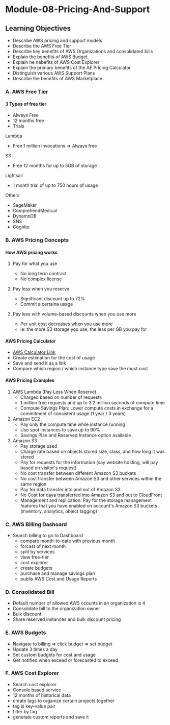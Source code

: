 # Module-08-Pricing-And-Support

## Learning Objectives

- Describe AWS pricing and support models
- Describe the AWS Free Tier
- Describe key benefits of AWS Organizations and consolidated bills
- Explain the benefits of AWS Budget
- Explain he nebefits of AWS Cost Explorer
- Explain the primary benefits of the AE Pricing Calculator
- Distinguish various AWS Support Plans
- Describe the benefits of AWS Marketplace

### A. AWS Free Tier

#### 3 Types of free tier

- Always Free
- 12 months free
- Trials

Lambda

- Free 1 million invocations => Always free

S3

- Free 12 months for up to 5GB of storage

Lightsail

- 1 month trial of up to 750 hours of usage

Others

- SageMaker
- ComprehendMedical
- DynamoDB
- SNS
- Cognito

### B. AWS Pricing Concepts

#### How AWS pricing works

1. Pay for what you use

   - No long term contract
   - No complex license

2. Pay less when you reserve

   - Significant discount up to 72%
   - Commit a certaina usage

3. Pay less with volume-based discounts when you use more

   - Per unit cost decreases when you use more
   - ie: the more S3 storage you use, the less per GB you pay for

#### AWS Pricing Calculator

- [AWS Calculator Link](https://calculator.aws/#/)
- Create estimation for the cost of usage
- Save and send it as a link
- Compare which region / which instance type save the most cost

#### AWS Pricing Examples

1. AWS Lambda (Pay Less When Reserve)
   - Charged based on number of requests
   - 1 million free requests and up to 3.2 million seconds of compute time
   - Compute Savings Plan: Lower compute costs in exchange for a commitment of consistent usage (1 year / 3 years)
2. Amazon EC2
   - Pay only the compute time while instance running
   - Use spot instances to save up to 90%
   - Savings Plan and Reserved Instance option available
3. Amazon S3
   - Pay storage used
   - Charge rate based on objects stored size, class, and how long it was stored
   - Pay for requests for the information (say website hosting, will pay based on visitor's request)
   - No cost transfer between different Amazon S3 buckets
   - No cost transfer between Amazon S3 and other services within the same region
   - Pay for data transfer into and out of Amazon S3
   - No Cost for daya transferred into Amazon S3 and out to CloudFront
   - Management and replication: Pay for the storage management features that you have enabled on account's Amazon S3 buckets (inventory, analytics, object tagging)

### C. AWS Billing Dashoard

- Search billing to go to Dashboard
  - compare month-to-date with previous month
  - forcast of next month
  - split by services
  - view free-tier
  - cost explorer
  - create budgets
  - purchase and manage savings plan
  - publis AWS Cost and Usage Reports

### D. Consolidated Bill

- Default number of allowed AWS ccounts in an organization is 4
- Consolidate bill to the organization owner
- Bulk discount
- Share reserved instances and bulk discount pricing

### E. AWS Budgets

- Navigate to billing => click budget => set budget
- Update 3 times a day
- Set custom budgets for cost and usage
- Get notified when exceed or forecasted to exceed

### F. AWS Cost Explorer

- Search cost explorer
- Console based service
- 12 months of historical data
- create tags to organize certain projects together
- tag is key-value pair
- filter by tag
- generate custom reports and save it
